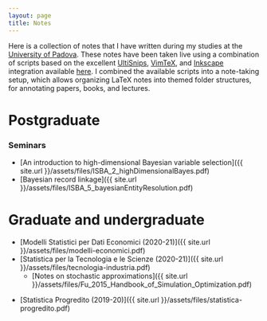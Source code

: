 ```yaml
---
layout: page
title: Notes
---
```


Here is a collection of notes that I have written during my studies at the [University of Padova](https://www.stat.unipd.it/).
These notes have been taken live using a combination of scripts based on the excellent [UltiSnips](https://github.com/SirVer/ultisnips), [VimTeX](https://github.com/lervag/vimtex), and [Inkscape](https://inkscape.org/) integration available [here](https://castel.dev/).
I combined the available scripts into a note-taking setup, which allows organizing LaTeX notes into themed folder structures, for annotating papers, books, and lectures.

# Postgraduate

### Seminars
* [An introduction to high-dimensional Bayesian variable selection]({{ site.url }}/assets/files/ISBA_2_highDimensionalBayes.pdf)
* [Bayesian record linkage]({{ site.url }}/assets/files/ISBA_5_bayesianEntityResolution.pdf)

# Graduate and undergraduate
* [Modelli Statistici per Dati Economici (2020-21)]({{ site.url }}/assets/files/modelli-economici.pdf)
* [Statistica per la Tecnologia e le Scienze (2020-21)]({{ site.url }}/assets/files/tecnologia-industria.pdf)
    * [Notes on stochastic approximations]({{ site.url }}/assets/files/Fu_2015_Handbook_of_Simulation_Optimization.pdf)
<!-- * [Data Mining (2019-20)](https://mega.nz/file/mmoggCgJ#Hgaw5eVQAhqy4qiEdoeoJv-NPShN3YyouzBdtGbvVro) -->
* [Statistica Progredito (2019-20)]({{ site.url }}/assets/files/statistica-progredito.pdf)
